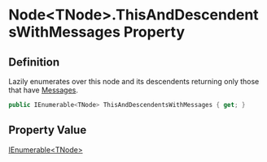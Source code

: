 # Node&lt;TNode&gt;.ThisAndDescendentsWithMessages Property
## Definition

Lazily enumerates over this node and its descendents returning only those that have [Messages](MrKWatkins.Ast.Message.md).

```c#
public IEnumerable<TNode> ThisAndDescendentsWithMessages { get; }
```

## Property Value

[IEnumerable&lt;TNode&gt;](https://learn.microsoft.com/en-gb/dotnet/api/System.Collections.Generic.IEnumerable-1)
